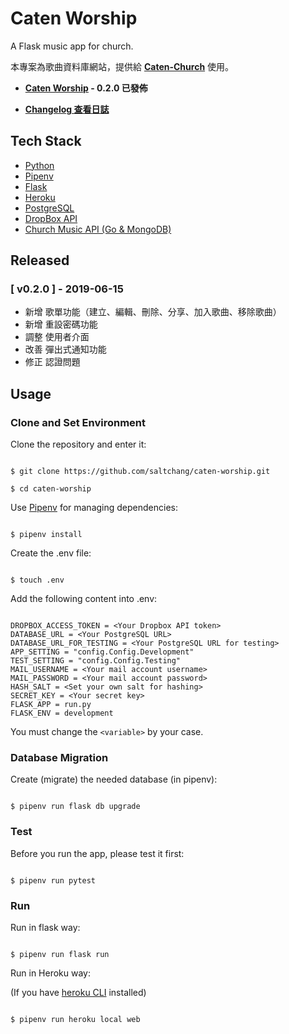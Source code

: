 # Caten Worship

A Flask music app for church.

本專案為歌曲資料庫網站，提供給 **[Caten-Church](https://caten-church.com)** 使用。

- **[Caten Worship](https://caten-worship.herokuapp.com) - 0.2.0 已發佈**

- **[Changelog 查看日誌](https://github.com/saltchang/caten-worship/blob/master/CHANGELOG.md)**

## Tech Stack

- [Python](https://www.python.org/)
- [Pipenv](https://github.com/pypa/pipenv)
- [Flask](http://flask.pocoo.org/)
- [Heroku](https://www.heroku.com/home)
- [PostgreSQL](https://www.postgresql.org/)
- [DropBox API](https://www.dropbox.com/developers/documentation/http/overview)
- [Church Music API (Go & MongoDB)](https://github.com/saltchang/church-music-api)

## Released

### [ v0.2.0 ] - 2019-06-15

- 新增 歌單功能（建立、編輯、刪除、分享、加入歌曲、移除歌曲）
- 新增 重設密碼功能
- 調整 使用者介面
- 改善 彈出式通知功能
- 修正 認證問題

## Usage

### Clone and Set Environment

Clone the repository and enter it:

```shell

$ git clone https://github.com/saltchang/caten-worship.git

$ cd caten-worship

```

Use [Pipenv](https://github.com/pypa/pipenv) for managing dependencies:

```shell

$ pipenv install

```

Create the .env file:

```shell

$ touch .env

```

Add the following content into .env:

```text

DROPBOX_ACCESS_TOKEN = <Your Dropbox API token>
DATABASE_URL = <Your PostgreSQL URL>
DATABASE_URL_FOR_TESTING = <Your PostgreSQL URL for testing>
APP_SETTING = "config.Config.Development"
TEST_SETTING = "config.Config.Testing"
MAIL_USERNAME = <Your mail account username>
MAIL_PASSWORD = <Your mail account password>
HASH_SALT = <Set your own salt for hashing>
SECRET_KEY = <Your secret key>
FLASK_APP = run.py
FLASK_ENV = development

```

You must change the `<variable>` by your case.

### Database Migration

Create (migrate) the needed database (in pipenv):

```shell

$ pipenv run flask db upgrade

```

### Test

Before you run the app, please test it first:

```shell

$ pipenv run pytest

```

### Run

Run in flask way:

```shell

$ pipenv run flask run

```

Run in Heroku way:

(If you have [heroku CLI](https://devcenter.heroku.com/articles/heroku-cli) installed)

```shell

$ pipenv run heroku local web

```
